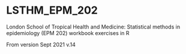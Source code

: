 # LSTHM_EPM_202
London School of Tropical Health and Medicine: Statistical methods in epidemiology (EPM 202) workbook exercises in R

From version Sept 2021 v.14
